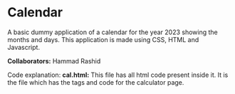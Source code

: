 # Calendar

A basic dummy application of a calendar for the year 2023 showing the months and days. This application is made using CSS, HTML and Javascript.

**Collaborators:**
Hammad Rashid

Code explanation:
**cal.html:**
This file has all html code present inside it. It is the file which has the tags and code for the calculator page. 
